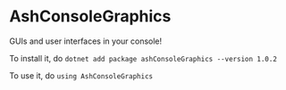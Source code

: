 # AshConsoleGraphics
GUIs and user interfaces in your console!

To install it, do `dotnet add package ashConsoleGraphics --version 1.0.2`

To use it, do `using AshConsoleGraphics`